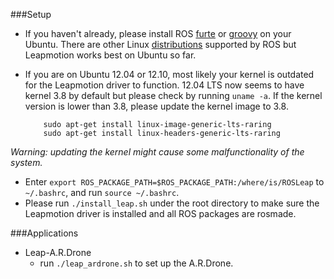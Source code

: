 ###Setup       
* If you haven't already, please install ROS [furte](http://wiki.ros.org/fuerte/Installation/Ubuntu) or [groovy](http://wiki.ros.org/groovy/Installation/Ubuntu) on your Ubuntu. There are other Linux [distributions](http://wiki.ros.org/ROS/Installation) supported by ROS but Leapmotion works best on Ubuntu so far.
* If you are on Ubuntu 12.04 or 12.10, most likely your kernel is outdated for the Leapmotion driver to function. 12.04 LTS now seems to have kernel 3.8 by default but please check by running `uname -a`. If the kernel version is lower than 3.8, please update the kernel image to 3.8.       
             
          sudo apt-get install linux-image-generic-lts-raring      
          sudo apt-get install linux-headers-generic-lts-raring    
          
_Warning: updating the kernel might cause some malfunctionality of the system._       
* Enter `export ROS_PACKAGE_PATH=$ROS_PACKAGE_PATH:/where/is/ROSLeap` to `~/.bashrc`, and run `source ~/.bashrc`.
* Please run `./install_leap.sh` under the root directory to make sure the Leapmotion driver is installed and all ROS packages are rosmade.      

###Applications       
* Leap-A.R.Drone       
  * run `./leap_ardrone.sh` to set up the A.R.Drone.
